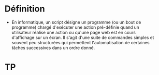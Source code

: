 # Définition

* En informatique, un script désigne un programme (ou un bout de programme) chargé d'exécuter une action pré-définie quand un utilisateur réalise une action ou qu'une page web est en cours d'affichage sur un écran. Il s'agit d'une suite de commandes simples et souvent peu structurées qui permettent l'automatisation de certaines tâches successives dans un ordre donné.  




# TP

